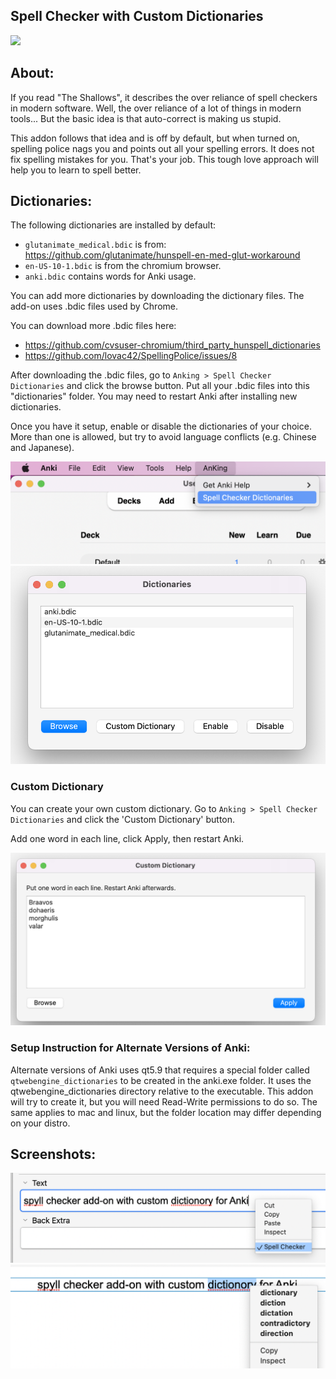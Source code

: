 ## Spell Checker with Custom Dictionaries

<img src="https://github.com/lovac42/SpellingPolice/blob/master/screenshots/intro.png?raw=true">

## About:
If you read "The Shallows", it describes the over reliance of spell checkers in modern software. Well, the over reliance of a lot of things in modern tools... But the basic idea is that auto-correct is making us stupid.

This addon follows that idea and is off by default, but when turned on, spelling police nags you and points out all your spelling errors. It does not fix spelling mistakes for you. That's your job. This tough love approach will help you to learn to spell better.

## Dictionaries:

The following dictionaries are installed by default:
- `glutanimate_medical.bdic` is from: https://github.com/glutanimate/hunspell-en-med-glut-workaround
- `en-US-10-1.bdic` is from the chromium browser.
- `anki.bdic` contains words for Anki usage.

You can add more dictionaries by downloading the dictionary files. The add-on uses .bdic files used by Chrome.

You can download more .bdic files here:
- https://github.com/cvsuser-chromium/third_party_hunspell_dictionaries 
- https://github.com/lovac42/SpellingPolice/issues/8

After downloading the .bdic files, go to `Anking > Spell Checker Dictionaries` and click the browse button. Put all your .bdic files into this "dictionaries" folder. You may need to restart Anki after installing new dictionaries.

Once you have it setup, enable or disable the dictionaries of your choice. More than one is allowed, but try to avoid language conflicts (e.g. Chinese and Japanese).

<img src="https://github.com/AnKing-Memberships/spell-checker-addon/blob/master/screenshots/setup.png?raw=true">  

<img src="https://github.com/AnKing-Memberships/spell-checker-addon/blob/master/screenshots/dictionaries.png?raw=true">  

### Custom Dictionary

You can create your own custom dictionary. Go to `Anking > Spell Checker Dictionaries` and click the 'Custom Dictionary' button. 

Add one word in each line, click Apply, then restart Anki.

<img src="https://github.com/AnKing-Memberships/spell-checker-addon/blob/master/screenshots/custom_dictionary.png?raw=true"> 


### Setup Instruction for Alternate Versions of Anki:
Alternate versions of Anki uses qt5.9 that requires a special folder called `qtwebengine_dictionaries` to be created in the anki.exe folder. It uses the qtwebengine_dictionaries directory relative to the executable. This addon will try to create it, but you will need Read-Write permissions to do so. The same applies to mac and linux, but the folder location may differ depending on your distro.


## Screenshots:

<img src="https://github.com/AnKing-Memberships/spell-checker-addon/blob/master/screenshots/editor.png?raw=true">  

<img src="https://github.com/AnKing-Memberships/spell-checker-addon/blob/master/screenshots/review.png?raw=true">  

